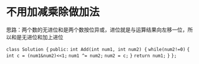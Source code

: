 # 不用加减乘除做加法

思路：两个数的无进位和是两个数按位异或，进位就是与运算结果向左移一位，所以和是无进位和加上进位

`class Solution {`
`public:`
    `int Add(int num1, int num2) {`
        `while(num2!=0)`
        `{`
            `int c = (num1&num2)<<1;`
            `num1 ^= num2;`
            `num2 = c;`
        `}`
        `return num1;`
    `}`
`};`